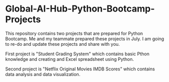 # Global-AI-Hub-Python-Bootcamp-Projects
This repository contains two projects that are prepared for Python Bootcamp. Me and my teammate prepared these projects in July. I am going to re-do and update these projects and share with you.

First project is "Student Grading System" which contains basic Pthon knowledge and creating and Excel spreadsheet using Python.

Second project is "Netflix Original Movies IMDB Scores" which contains data analysis and data visualization. 
